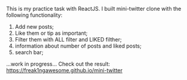 This is my practice task with ReactJS. I built mini-twitter clone with the following functionality: 
1) Add new posts;
2) Like them or tip as important;
3) Filter them with ALL filter and LIKED filther;
4) information about number of posts and liked posts;
5) search bar;

...work in progress...
Check out the result: https://freak1ngawesome.github.io/mini-twitter
